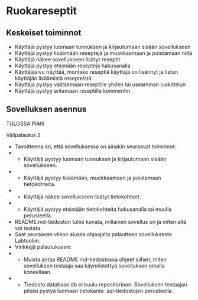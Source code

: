 # Ruokareseptit

## Keskeiset toiminnot

- Käyttäjä pystyy luomaan tunnuksen ja kirjautumaan sisään sovellukseen
- Käyttäjä pystyy lisäämään reseptejä ja muokkaamaan ja poistamaan niitä
- Käyttäjä näkee sovellukseen lisätyt reseptit
- Käyttäjä pystyy etsimään reseptejä hakusanalla
- Käyttäjäsivu näyttää, montako reseptiä käyttäjä on lisännyt ja listan käyttäjän lisäämistä resepteistä
- Käyttäjä pystyy valitsemaan reseptille yhden tai useamman luokittelun
- Käyttäjä pystyy antamaan reseptille kommentin

## Sovelluksen asennus

TULOSSA PIAN

Välipalautus 2
- Tavoitteena on, että sovelluksessa on ainakin seuraavat toiminnot:
- - Käyttäjä pystyy luomaan tunnuksen ja kirjautumaan sisään sovellukseen.
- - Käyttäjä pystyy lisäämään, muokkaamaan ja poistamaan tietokohteita.
- - Käyttäjä näkee sovellukseen lisätyt tietokohteet.
- - Käyttäjä pystyy etsimään tietokohteita hakusanalla tai muulla perusteella.
- README.md-tiedoston tulee kuvata, millainen sovellus on ja miten sitä voi testata.
- Saat seuraavan viikon alussa ohjaajalta palautteen sovelluksesta Labtooliin.
- Vinkkejä palautukseen:
- - Muista antaa README.md-tiedostossa ohjeet siihen, miten sovelluksen testaaja saa käynnistettyä sovelluksen omalla koneellaan.
- - Tiedosto database.db ei kuulu repositorioon. Sovelluksen testaajan pitäisi pystyä luomaan tietokanta .sql-tiedostojen perusteella.